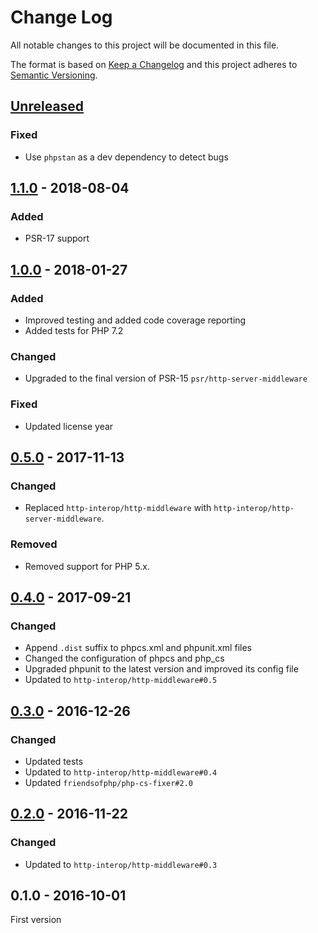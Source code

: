 # Change Log

All notable changes to this project will be documented in this file.

The format is based on [Keep a Changelog](http://keepachangelog.com/) 
and this project adheres to [Semantic Versioning](http://semver.org/).

## [Unreleased]

### Fixed

- Use `phpstan` as a dev dependency to detect bugs

## [1.1.0] - 2018-08-04

### Added

- PSR-17 support

## [1.0.0] - 2018-01-27

### Added

- Improved testing and added code coverage reporting
- Added tests for PHP 7.2

### Changed

- Upgraded to the final version of PSR-15 `psr/http-server-middleware`

### Fixed

- Updated license year

## [0.5.0] - 2017-11-13

### Changed

- Replaced `http-interop/http-middleware` with  `http-interop/http-server-middleware`.

### Removed

- Removed support for PHP 5.x.

## [0.4.0] - 2017-09-21

### Changed

- Append `.dist` suffix to phpcs.xml and phpunit.xml files
- Changed the configuration of phpcs and php_cs
- Upgraded phpunit to the latest version and improved its config file
- Updated to `http-interop/http-middleware#0.5`

## [0.3.0] - 2016-12-26

### Changed

- Updated tests
- Updated to `http-interop/http-middleware#0.4`
- Updated `friendsofphp/php-cs-fixer#2.0`

## [0.2.0] - 2016-11-22

### Changed

- Updated to `http-interop/http-middleware#0.3`

## 0.1.0 - 2016-10-01

First version

[Unreleased]: https://github.com/middlewares/response-time/compare/v1.1.0...HEAD
[1.1.0]: https://github.com/middlewares/response-time/compare/v1.0.0...v1.1.0
[1.0.0]: https://github.com/middlewares/response-time/compare/v0.5.0...v1.0.0
[0.5.0]: https://github.com/middlewares/response-time/compare/v0.4.0...v0.5.0
[0.4.0]: https://github.com/middlewares/response-time/compare/v0.3.0...v0.4.0
[0.3.0]: https://github.com/middlewares/response-time/compare/v0.2.0...v0.3.0
[0.2.0]: https://github.com/middlewares/response-time/compare/v0.1.0...v0.2.0
